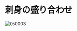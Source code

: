 # 刺身の盛り合わせ

![050003](https://user-images.githubusercontent.com/50277379/142199294-19f0e347-344d-4188-81d5-894ef72ff8e7.jpg)
